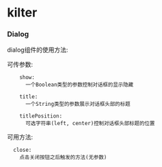 # kilter

### Dialog
dialog组件的使用方法:

可传参数:

        show:
          一个Boolean类型的参数控制对话框的显示隐藏

        title:   
          一个String类型的参数展示对话框头部的标题

        titlePosition:
          可选字符串(left, center)控制对话框头部标题的位置

可用方法:

      close:
        点击关闭按钮之后触发的方法(无参数)
